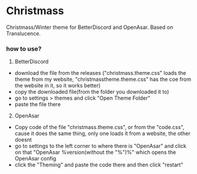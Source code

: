 # Christmass
Christmass/Winter theme for BetterDiscord and OpenAsar. Based on Translucence.

### how to use?
1. BetterDiscord
 - download the file from the releases ("christmass.theme.css" loads the theme from my website, "christmasstheme.theme.css" has the coe from the website in it, so it works better)
 - copy the downloaded file(from the folder you downloaded it to)
 - go to settings > themes and click "Open Theme Folder"
 - paste the file there

2. OpenAsar
 - Copy code of the file "christmass.theme.css", or from the "code.css", cause it does the same thing, only one loads it from a website, the other doesnt
 - go to settings to the left corner to where there is "OpenAsar" and click on that "OpenAsar %version(without the "%")%" which opens the OpenAsar config
 - click the "Theming" and paste the code there and then click "restart"
 